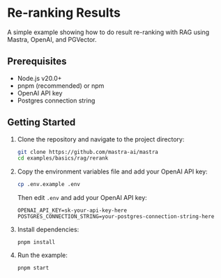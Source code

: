 # Re-ranking Results

A simple example showing how to do result re-ranking with RAG using Mastra, OpenAI, and PGVector.

## Prerequisites

- Node.js v20.0+
- pnpm (recommended) or npm
- OpenAI API key
- Postgres connection string

## Getting Started

1. Clone the repository and navigate to the project directory:

   ```bash
   git clone https://github.com/mastra-ai/mastra
   cd examples/basics/rag/rerank
   ```

2. Copy the environment variables file and add your OpenAI API key:

   ```bash
   cp .env.example .env
   ```

   Then edit `.env` and add your OpenAI API key:

   ```env
   OPENAI_API_KEY=sk-your-api-key-here
   POSTGRES_CONNECTION_STRING=your-postgres-connection-string-here
   ```

3. Install dependencies:

   ```
   pnpm install
   ```

4. Run the example:

   ```bash
   pnpm start
   ```
